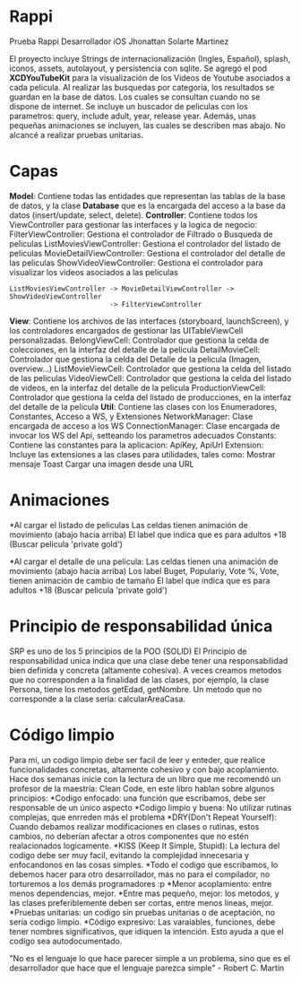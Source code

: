 # Rappi
Prueba Rappi Desarrollador iOS
Jhonattan Solarte Martinez

El proyecto incluye Strings de internacionalización (Ingles, Español), splash, iconos, assets, autolayout, y persistencia con sqlite. Se agregó el pod **XCDYouTubeKit** para la visualización de los Videos de Youtube asociados a cada pelicula.
Al realizar las busquedas por categoría, los resultados se guardan en la base de datos. Los cuales se consultan cuando no se dispone de internet.
Se incluye un buscador de peliculas con los parametros: query, include adult, year, release year. Además, unas pequeñas animaciones se incluyen, las cuales se describen mas abajo. 
No alcancé a realizar pruebas unitarias.


# Capas
**Model**: Contiene todas las entidades que representan las tablas de la base de datos, y la clase **Database** que es la encargada del acceso a la base da datos (insert/update, select, delete).
**Controller**: Contiene todos los ViewController para gestionar las interfaces y la logica de negocio:
    FilterViewController: Gestiona el controlador de Filtrado o Busqueda de peliculas 
    ListMoviesViewController: Gestiona el controlador del listado de peliculas
    MovieDetailViewController: Gestiona el controlador del detalle de las peliculas
    ShowVideoViewController: Gestiona el controlador para visualizar los videos asociados a las peliculas
    
    ListMoviesViewController -> MovieDetailViewController ->  ShowVideoViewController
                             -> FilterViewController

**View**: Contiene los archivos de las interfaces (storyboard, launchScreen), y los controladores encargados de gestionar las UITableViewCell personalizadas. 
    BelongViewCell: Controlador que gestiona la celda de colecciones, en la interfaz del detalle de la pelicula
    DetailMovieCell: Controlador que gestiona la celda del Detalle de la pelicula (Imagen, overview...)
    ListMovieViewCell: Controlador que gestiona la celda del listado de las peliculas 
    VideoViewCell: Controlador que gestiona la celda del listado de videos, en la interfaz del detalle de la pelicula
    ProductionViewCell: Controlador que gestiona la celda del listado de producciones, en la interfaz del detalle de la pelicula
**Util**: Contiene las clases con los Enumeradores, Constantes, Acceso a WS, y Extensiones
    NetworkManager: Clase encargada de acceso a los WS
    ConnectionManager: Clase encargada de invocar los WS del Api, setteando los parametros adecuados
    Constants: Contiene las constantes para la aplicacion: ApiKey, ApiUrl
    Extension: Incluye las extensiones a las clases para utilidades, tales como:
                     Mostrar mensaje Toast
                     Cargar una imagen desde una URL 




# Animaciones
*Al cargar el listado de peliculas
    Las celdas tienen animación de movimiento  (abajo hacia arriba)
    El label que indica que es para adultos +18 (Buscar pelicula 'private gold')
    
*Al cargar el detalle de una pelicula:
    Las celdas tienen una animación de movimiento (abajo hacia arriba)
    Los label Buget, Populariy, Vote %, Vote, tienen animación de cambio de tamaño
    El label que indica que es para adultos +18 (Buscar pelicula 'private gold')
    

# Principio de responsabilidad única
SRP es uno de los 5 principios de la POO (SOLID)
El Principio de responsabilidad unica indica que una clase debe tener una responsabilidad bien definida y concreta (altamente cohesiva). A veces creamos metodos que no corresponden a la finalidad de las clases, por ejemplo, 
la clase Persona, tiene los metodos getEdad, getNombre. Un metodo que no corresponde a la clase sería: calcularAreaCasa.


# Código limpio
Para mi, un codigo limpio debe ser facil de leer y enteder, que realice funcionalidades concretas, altamente cohesivo y con bajo acoplamiento. Hace dos semanas inicie con la lectura de un libro que me recomendó un profesor de la maestría: Clean Code, en este libro hablan sobre algunos principios:
*Codigo enfocado: una función que escribamos, debe ser responsable de un único aspecto
*Codigo limpio y buena: No utilizar rutinas complejas, que enrreden más el problema
*DRY(Don't Repeat Yourself): Cuando debamos realizar modificaciones en clases o rutinas, estos cambios, no deberían afectar a otros componentes que no estén realacionados logicamente.
*KISS (Keep It Simple, Stupid): La lectura del codigo debe ser muy facil, evitando la complejidad innecesaria y enfocandonos en las cosas simples.
*Todo el codigo que escribamos, lo debemos hacer para otro desarrollador, más no para el compilador, no torturemos a los demás programadores :p
*Menor acoplamiento: entre menos dependencias, mejor.
*Entre mas pequeño, mejor: los metodos, y las clases preferiblemente deben ser cortas, entre menos lineas, mejor.
*Pruebas unitarias: un codigo sin pruebas unitarias o de aceptación, no sería codigo limpio.
*Código expresivo: Las varaiables, funciones, debe tener nombres significativos, que idiquen la intención. Esto ayuda a que el codigo sea autodocumentado. 


"No es el lenguaje lo que hace parecer simple a un problema, sino que es el desarrollador que hace que el lenguaje parezca simple" - Robert C. Martin
